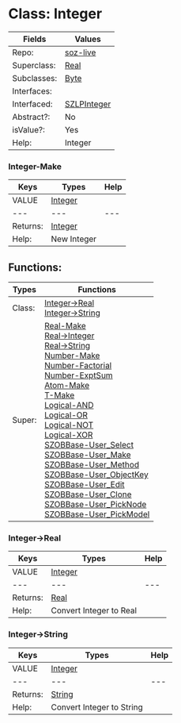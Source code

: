 
# Class:	Integer

| Fields | Values |
| --------- | --------- |
| Repo: | [soz-live](/repos/soz-live.html) |
| Superclass: | [Real](Real.html) |
| Subclasses: | [Byte](Byte.html) |
| Interfaces: |  |
| Interfaced: | [SZLPInteger](SZLPInteger.html) |
| Abstract?: | No |
| isValue?: | Yes |
| Help: | Integer |

### Integer-Make

| Keys | Types | Help |
| --------- | --------- | --------- |
| VALUE | [Integer](Integer.html) |  |
| --- | --- | --- |
| Returns: | [Integer](Integer.html) |
| Help: | New Integer |


## Functions:

| Types | Functions |
| --------- | --------- |
| Class: | [Integer->Real](#Integer->Real) <br> [Integer->String](#Integer->String) |
| Super: | [Real-Make](Real.html) <br> [Real->Integer](Real.html) <br> [Real->String](Real.html) <br> [Number-Make](Number.html) <br> [Number-Factorial](Number.html) <br> [Number-ExptSum](Number.html) <br> [Atom-Make](Atom.html) <br> [T-Make](T.html) <br> [Logical-AND](Logical.html) <br> [Logical-OR](Logical.html) <br> [Logical-NOT](Logical.html) <br> [Logical-XOR](Logical.html) <br> [SZOBBase-User_Select](SZOBBase.html) <br> [SZOBBase-User_Make](SZOBBase.html) <br> [SZOBBase-User_Method](SZOBBase.html) <br> [SZOBBase-User_ObjectKey](SZOBBase.html) <br> [SZOBBase-User_Edit](SZOBBase.html) <br> [SZOBBase-User_Clone](SZOBBase.html) <br> [SZOBBase-User_PickNode](SZOBBase.html) <br> [SZOBBase-User_PickModel](SZOBBase.html) |


### Integer->Real

| Keys | Types | Help |
| --------- | --------- | --------- |
| VALUE | [Integer](Integer.html) |  |
| --- | --- | --- |
| Returns: | [Real](Real.html) |
| Help: | Convert Integer to Real |

### Integer->String

| Keys | Types | Help |
| --------- | --------- | --------- |
| VALUE | [Integer](Integer.html) |  |
| --- | --- | --- |
| Returns: | [String](String.html) |
| Help: | Convert Integer to String |

